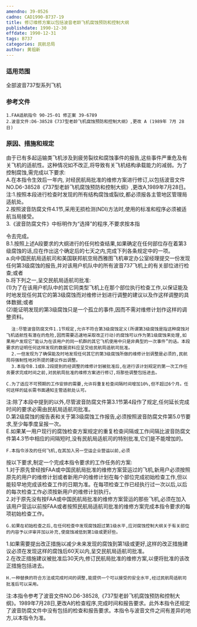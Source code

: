 ```yaml
---
amendno: 39-0526  
cadno: CAD1990-B737-19  
title: 修订维修方案以包括波音老龄飞机腐蚀预防和控制大纲  
publishdate: 1990-12-30  
effdate: 1990-12-31  
tags: B737  
categories: 民航总局  
author: 黄祖新  
---
```

  
### 适用范围  
全部波音737型系列飞机  
  
<!--more-->  
### 参考文件  
    1.FAA适航指令 90-25-01 修正案 39-6789  
    2.波音文件:D6-38528《737型老龄飞机腐蚀预防和控制大纲》,更改 A (1989年 7月 28日)  
  
### 原因、措施和规定  
由于已有多起运输类飞机涉及到疲劳裂纹和腐蚀事件的报告,这些事件严重危及有关飞机的适航性。这种情况如不改正,将导致有关飞机结构承载能力的减弱。为了控制腐蚀,需完成以下要求:  
    A.在本指令生效后一年内, 对经民航局批准的维修方案进行修订,以包括波音文件NO.D6-38528《737型老龄飞机腐蚀预防和控制大纲》,更改A,1989年7月28日。  
    注:1.按照本段进行检查时发现的所有结构腐蚀或裂纹,都必须报各主管地区管理局适航处。  
2.按照波音防腐文件4.1节,采用无损检测(NDI)方法时,使用的标准和程序必须被适航当局接受。  
3.《波音防腐文件》中标明作为“选择”的程序,不要求按本指  
  
令去完成。  
    B.1.按照上述A段要求的大纲进行的任何检查结果,如果确定在任何部位存在着第3级腐蚀的话,应在作出这个确定后的七天之内,完成下列各条规定中的一项。  
      a.向中国民航局适航司和美国联邦航空局西雅图飞机审定办公室经理提交一份发现任何第3级腐蚀的报告,并对该用户机队中的所有波音737飞机上的有关部位进行检查;或者  
b.将下列之一,呈交民航局适航司批准:  
      (1)为了在该用户机队中的其它同类型飞机上在那个部位执行检查工作,以保证能及时地发现任何其它的第3级腐蚀而对维修计划进行调整的建议以及作这样调整的具体数据;或者  
      (2)能证明发现的第3级腐蚀只是一个孤立的事件,因而不需对维修计划作这样的调整资料。  
  
      注:尽管波音防腐文件1.1节规定,允许不符合第3级腐蚀定义(所谓第3级腐蚀是指这种腐蚀对飞机适航性有潜在的危险,因而需要迅速地采取改正行动)的腐蚀可以作为第1级腐蚀来处理,如果用户发现它“能认为在该用户的同一机群的其它飞机使用中只是非典型的一次事件”的话。本段要求的证明任何这样发现的数据资料应呈交给民航局适航司批准。  
      2.一但发现为了确保能及时地发现任何其它的第3级腐蚀所做的维修计划调整是必须的,民航局将强制性地对所提的建议作出调整。  
      3.本指令B.1或B.2段提到的经调整的维修计划被批准后,在进行该计划规定的第一次工作任务要求完成时间之前,对民航局批准的维修方案进行修订,将那些调整包括进去。  
  
    C.为了适应不可预期的工作安排的需要,允许将重复检查间隔时间增加10%,但不超过6个月。任何这样的延长需书面通知主管适航处认可。  
注:除了本段中提到的以外,尽管波音防腐文件第3.1节第4段作了规定,任何延长完成时间的要求必需由民航局适航司批准。  
    D.第2级腐蚀的报告表和关于第3级腐蚀工作报告,必须按照波音防腐文件第5.0节要求,至少每季度呈报一次。  
    E.如果某一用户现行的腐蚀检查方案规定的重复检查间隔或工作间隔比波音防腐文件第4.3节中相应的间隔短时,没有民航局适航司的特别批准,它们是不能增加的。  
  
    F.本指令涉及的任何飞机,在其加入另一空运企业营运以前,必须  
  
按以下要求,制定一个完成本指令要求的工作任务的方案:  
1.对于原先曾经按FAA或中国民航局批准的维修方案营运过的飞机,新用户必须按照原先的用户的维修计划或者新用户的维修计划在每个部位完成初始检查工作,但以能较早地完成该检查工作的日期为准。在每项检查工作已经执行过一次以后,以后的每次检查工作必须按新用户的维修计划执行。  
2.对于原先没有按FAA或中国民航局批准的维修方案营运的那些飞机,必须在加入该用户营运以前按FAA或者按照民航局适航司批准的维修方案完成本指令要求的每项初始检查工作。  
  
    G.如果在初始检查之后,在任何检查中发现腐蚀超过第1级水平,应对腐蚀控制大纲关于有关部位的内容予以评审并加以补充,使腐蚀减低到第1级或更好些。  
1.如果需要提出改正措施以减少未来发现的腐蚀到第1级或更好,这样的改正措施建议必须在发现这样的腐蚀后60天以内,呈交民航局适航司批准。  
      2.在改正措施建议被批准后30天内,修订民航局批准的维修方案,以便将批准的该改正措施包括进去。  
  
    H.一种替换的符合方法或完成时间的调整,能提供一个可以接受的安全水平,经过民航局适航司批准后可以采用。  
注:本指令参考了波音文件NO.D6-38528,《737型老龄飞机腐蚀预防和控制大纲》。1989年7月28日,更改A的检查程序,完成时间和报告要求。此外本指令还规定了波音防腐文件中没有包括的检查和报告要求。本指令与波音文件之间有差异的地方,以本指令为准。  
